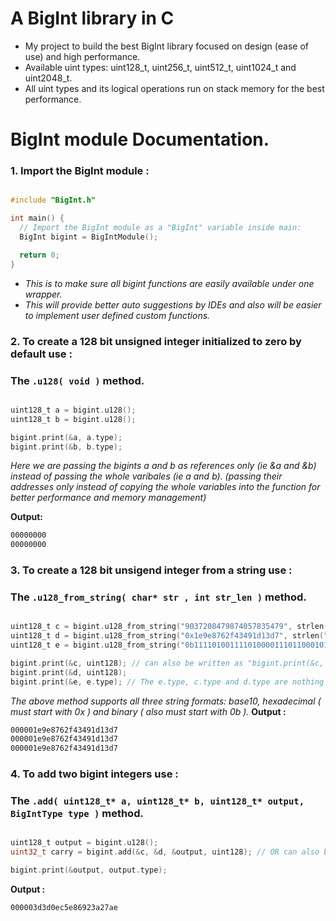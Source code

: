 # A BigInt library in C

- My project to build the best BigInt library focused on design (ease of use) and high performance.
- Available uint types: uint128_t, uint256_t, uint512_t, uint1024_t and uint2048_t.
- All uint types and its logical operations run on stack memory for the best performance.

# BigInt module Documentation.
 ### 1. **Import the BigInt module :**
```c

#include "BigInt.h"

int main() {
  // Import the BigInt module as a "BigInt" variable inside main:
  BigInt bigint = BigIntModule();

  return 0;
}
```
- *This is to make sure all bigint functions are easily available under one wrapper.*
- *This will provide better auto suggestions by IDEs and also will be easier to implement user defined custom functions.*

### 2. **To create a 128 bit unsigned integer initialized to zero by default use :**
### **The ```.u128( void )``` method.**
```c

uint128_t a = bigint.u128();
uint128_t b = bigint.u128();

bigint.print(&a, a.type);
bigint.print(&b, b.type);
```
*Here we are passing the bigints a and b as references only (ie &a and &b) instead of passing the whole varibales (ie a and b). (passing their addresses only instead of copying the whole variables into the function for better performance and memory management)*

**Output:**
```sh
00000000
00000000
```

### 3. **To create a 128 bit unsigend integer from a string use :**
### **The ```.u128_from_string( char* str , int str_len )``` method.**
```c

uint128_t c = bigint.u128_from_string("9037208479874057835479", strlen("9037208479874057835479"));
uint128_t d = bigint.u128_from_string("0x1e9e8762f43491d13d7", strlen("0x1e9e8762f43491d13d7"));
uint128_t e = bigint.u128_from_string("0b1111010011110100001110110001011110100001101001001000111010001001111010111", 75);

bigint.print(&c, uint128); // can also be written as "bigint.print(&c, c.type)".
bigint.print(&d, uint128); 
bigint.print(&e, e.type); // The e.type, c.type and d.type are nothing by uint128 enums.
```
*The above method supports all three string formats: base10, hexadecimal ( must start with 0x ) and binary ( also must start with 0b ).*
**Output :**
```sh
000001e9e8762f43491d13d7
000001e9e8762f43491d13d7
000001e9e8762f43491d13d7
```

### 4. **To add two bigint integers use :**
### **The ```.add( uint128_t* a, uint128_t* b, uint128_t* output, BigIntType type )``` method.**
```c

uint128_t output = bigint.u128();
uint32_t carry = bigint.add(&c, &d, &output, uint128); // OR can also be written as "bigint.add(&c, &d, &output, output.type)".

bigint.print(&output, output.type);

```
**Output :**
```sh
000003d3d0ec5e86923a27ae
```
